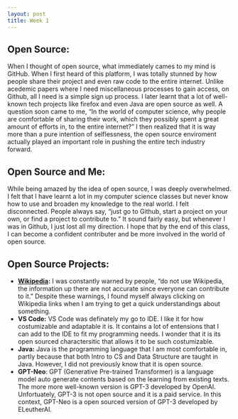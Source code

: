 ```yaml
---
layout: post
title: Week 1
---
```


## Open Source:

When I thought of open source, what immediately cames to my mind is GitHub. When I first heard of this platform, I was totally stunned by how people share their project and even raw code to the entire internet. Unlike acedemic papers where I need miscellaneous processes to gain access, on Github, all I need is a simple sign up process. I later learnt that a lot of well-known tech projects like firefox and even Java are open source as well. A question soon came to me, “In the world of computer science, why people are comfortable of sharing their work, which they possibly spent a great amount of efforts in, to the entire internet?” I then realized that it is way more than a pure intention of selflessness, the open source enviroment actually played an important role in pushing the entire tech industry forward. 

## Open Source and Me:

While being amazed by the idea of open source, I was deeply overwhelmed. I felt that I have learnt a lot in my computer science classes but never know how to use and broaden my knowledge to the real world. I felt disconnected. People always say, “just go to Github, start a project on your own, or find a project to contribute to.” It sound fairly easy, but whenever I was in Github, I just lost all my direction. I hope that by the end of this class, I can become a confident contributer and be more involved in the world of open source. 

## Open Source Projects:

- **[Wikipedia](https://www.eleuther.ai/projects/gpt-neo/):** I was constantly warned by people, “do not use Wikipedia, the information up there are not accurate since everyone can contribute to it.” Despite these warnings, I found myself always clicking on Wikipedia links when I am trying to get a quick understandings about something.
- **VS Code:** VS Code was definately my go to IDE. I like it for how costumizable and adaptable it is. It contains a lot of entensions that I can add to the IDE to fit my programming needs. I wonder that it is its open sourced charactersitic that allows it to be such costumizable.
- **Java:** Java is the programming language that I am most comfortable in, partly because that both Intro to CS and Data Structure are taught in Java. However, I did not previously know that it is open source.
- **GPT-Neo**: GPT (Generative Pre-trained Transformer) is a language model auto generate contents based on the learning from existing texts. The more more well-known version is GPT-3 developed by OpenAI. Unfortuately, GPT-3 is not open source and it is a paid service. In this context, GPT-Neo is a open sourced version of GPT-3 developed by ELeutherAI.
